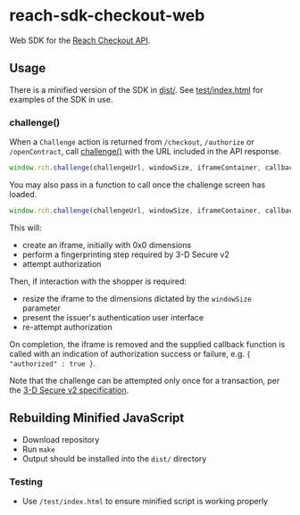 # reach-sdk-checkout-web

Web SDK for the [Reach Checkout API](https://docs.withreach.com/display/PUB/Technical+Integration).

## Usage

There is a minified version of the SDK in [dist/](dist/).
See [test/index.html](test/index.html) for examples of the SDK in use.

### challenge()

When a `Challenge` action is returned from `/checkout`, `/authorize` or
`/openContract`, call [challenge()](src/reach.lib.js#L68) with the URL included in the API response.
```javascript
window.rch.challenge(challengeUrl, windowSize, iframeContainer, callback);
```
You may also pass in a function to call once the challenge screen has loaded.
```javascript
window.rch.challenge(challengeUrl, windowSize, iframeContainer, callback, loaded);
```

This will:
* create an iframe, initially with 0x0 dimensions
* perform a fingerprinting step required by 3-D Secure v2
* attempt authorization

Then, if interaction with the shopper is required:
* resize the iframe to the dimensions dictated by the `windowSize` parameter
* present the issuer's authentication user interface
* re-attempt authorization

On completion, the iframe is removed and the supplied callback function is
called with an indication of authorization success or failure, e.g.
`{ "authorized" : true }`.

Note that the challenge can be attempted only once for a transaction, per
the [3-D Secure v2 specification](https://www.emvco.com/emv-technologies/3d-secure/).

## Rebuilding Minified JavaScript

* Download repository
* Run `make`
* Output should be installed into the `dist/` directory

### Testing

* Use `/test/index.html` to ensure minified script is working properly
